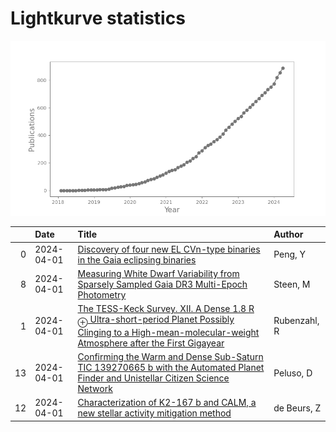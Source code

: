 
<h1>Lightkurve statistics</h1>

![publications](out/lightkurve-publications.png)  

|    | Date       | Title                                                                                                                                                                                                                                   | Author       |
|---:|:-----------|:----------------------------------------------------------------------------------------------------------------------------------------------------------------------------------------------------------------------------------------|:-------------|
|  0 | 2024-04-01 | [Discovery of four new EL CVn-type binaries in the Gaia eclipsing binaries](https://ui.adsabs.harvard.edu/abs/2024NewA..10702153P/abstract)                                                                                             | Peng, Y      |
|  8 | 2024-04-01 | [Measuring White Dwarf Variability from Sparsely Sampled Gaia DR3 Multi-Epoch Photometry](https://ui.adsabs.harvard.edu/abs/2024arXiv240402201S/abstract)                                                                               | Steen, M     |
|  1 | 2024-04-01 | [The TESS-Keck Survey. XII. A Dense 1.8 R <SUB>⊕</SUB> Ultra-short-period Planet Possibly Clinging to a High-mean-molecular-weight Atmosphere after the First Gigayear](https://ui.adsabs.harvard.edu/abs/2024AJ....167..153R/abstract) | Rubenzahl, R |
| 13 | 2024-04-01 | [Confirming the Warm and Dense Sub-Saturn TIC 139270665 b with the Automated Planet Finder and Unistellar Citizen Science Network](https://ui.adsabs.harvard.edu/abs/2024AJ....167..170P/abstract)                                      | Peluso, D    |
| 12 | 2024-04-01 | [Characterization of K2-167 b and CALM, a new stellar activity mitigation method](https://ui.adsabs.harvard.edu/abs/2024MNRAS.529.1047D/abstract)                                                                                       | de Beurs, Z  |
    